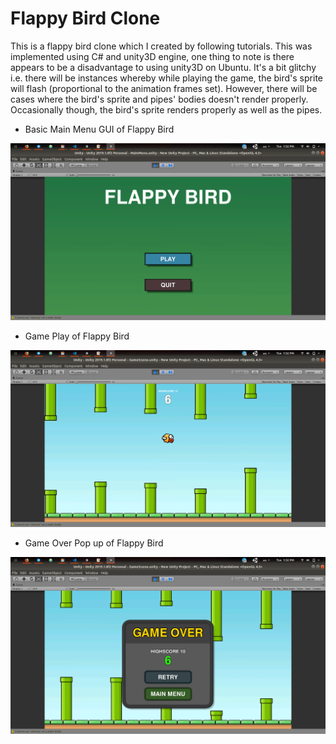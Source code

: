 # Flappy Bird Clone

This is a flappy bird clone which I created by following tutorials. This was implemented using C# and unity3D engine, one thing to note is there appears to be a disadvantage to using unity3D on Ubuntu. It's a bit glitchy i.e. there will be instances whereby while playing the game, the bird's sprite will flash (proportional to the animation frames set). However, there will be cases where the bird's sprite and pipes' bodies doesn't render properly. Occasionally though, the bird's sprite renders properly as well as the pipes.

-   Basic Main Menu GUI of Flappy Bird

![Flappy Bird Main Menu](screenshots/mainmenu.png)

-   Game Play of Flappy Bird

![Game Play of Flappy Bird](screenshots/game.png)

-   Game Over Pop up of Flappy Bird

![Game Over Popup Menu ](screenshots/gameover.png)
